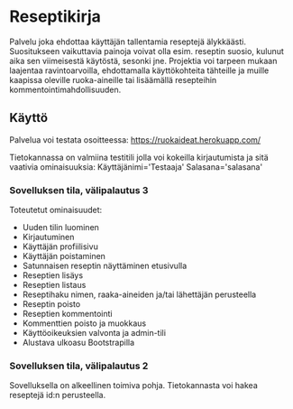 # Reseptikirja

Palvelu joka ehdottaa käyttäjän tallentamia reseptejä älykkäästi.
Suositukseen vaikuttavia painoja voivat olla esim. reseptin suosio,
kulunut aika sen viimeisestä käytöstä, sesonki jne. Projektia voi
tarpeen mukaan laajentaa ravintoarvoilla, ehdottamalla käyttökohteita
tähteille ja muille kaapissa oleville ruoka-aineille tai lisäämällä
resepteihin kommentointimahdollisuuden.

## Käyttö

Palvelua voi testata osoitteessa:
https://ruokaideat.herokuapp.com/

Tietokannassa on valmiina testitili jolla voi kokeilla
kirjautumista ja sitä vaativia ominaisuuksia:
Käyttäjänimi='Testaaja'
Salasana='salasana'

### Sovelluksen tila, välipalautus 3

Toteutetut ominaisuudet:
* Uuden tilin luominen
* Kirjautuminen
* Käyttäjän profiilisivu
* Käyttäjän poistaminen
* Satunnaisen reseptin näyttäminen etusivulla
* Reseptien lisäys
* Reseptien listaus
* Reseptihaku nimen, raaka-aineiden ja/tai 
    lähettäjän perusteella
* Reseptin poisto
* Reseptien kommentointi
* Kommenttien poisto ja muokkaus
* Käyttöoikeuksien valvonta ja admin-tili
* Alustava ulkoasu Bootstrapilla

### Sovelluksen tila, välipalautus 2

Sovelluksella on alkeellinen toimiva pohja. Tietokannasta voi hakea
reseptejä id:n perusteella.
